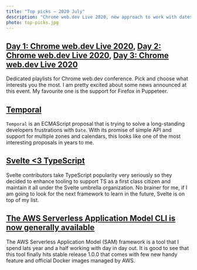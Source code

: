 ```yaml
---
title: "Top picks — 2020 July"
description: "Chrome web.dev Live 2020, new approach to work with dates in JavaScript, Svelte with a support for TypeScript, AWS SAM frameworks hits stable version 1.0.0 and more…"
photo: top-picks.jpg
---
```


## [Day 1: Chrome web.dev Live 2020](https://www.youtube.com/playlist?list=PLNYkxOF6rcIDC0-BiwSL52yQ0n9rNozaF), [Day 2: Chrome web.dev Live 2020](https://www.youtube.com/playlist?list=PLNYkxOF6rcIBhuGsbO6t8-OBE5-fVPe7K), [Day 3: Chrome web.dev Live 2020](https://www.youtube.com/playlist?list=PLNYkxOF6rcIDJHOcBzho38p6WTn3vESvQ)

Dedicated playlists for Chrome web.dev conference. Pick and choose what interests you the most. I am pretty excited about some news announced at this event. My favourite one is the support for Firefox in Puppeteer.

## [Temporal](https://tc39.es/proposal-temporal/docs/index.html)

`Temporal` is an ECMAScript proposal that is trying to solve a long-standing developers frustrations with `Date`. With its promise of simple API and support for multiple zones and calendars, this looks like one of the most interesting proposals in years to me. 

## [Svelte <3 TypeScript](https://svelte.dev/blog/svelte-and-typescript)

Svelte contributors take TypeScript popularity very seriously so they decided to enhance tooling to support TS as a first class citizen and maintain it all under the Svelte umbrella organization. No brainer for me, if I am going to look for the next framework to learn in the future, Svelte is on top of my list.

## [The AWS Serverless Application Model CLI is now generally available](https://aws.amazon.com/blogs/compute/the-aws-serverless-application-model-cli-is-now-generally-available/)

The AWS Serverless Application Model (SAM) framework is a tool that I spend lats year and a half working with day in day out. It is good to see that this tool finally hits stable release 1.0.0 that comes with few new handy feature and official Docker images managed by AWS.
